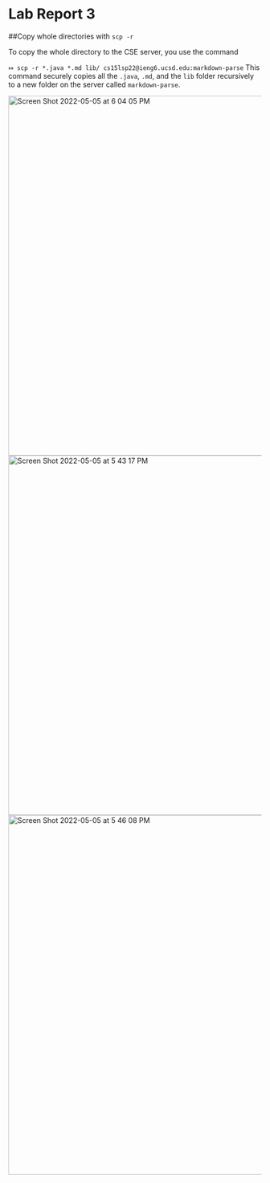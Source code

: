 # Lab Report 3


##Copy whole directories with ```scp -r```

 To copy the whole directory to the CSE server, you use the command

```⤇ scp -r *.java *.md lib/ cs15lsp22@ieng6.ucsd.edu:markdown-parse```
This command securely copies all the ```.java```, ```.md```, and the ```lib``` folder recursively to a new folder on the server called ```markdown-parse```.


<img width="716" alt="Screen Shot 2022-05-05 at 6 04 05 PM" src="https://user-images.githubusercontent.com/103089880/167050322-769c1165-4333-4a64-bce2-3d2e8e026f69.png">

<img width="716" alt="Screen Shot 2022-05-05 at 5 43 17 PM" src="https://user-images.githubusercontent.com/103089880/167050333-9871e436-db96-44d0-84c4-b75ba97c47cf.png">

<img width="716" alt="Screen Shot 2022-05-05 at 5 46 08 PM" src="https://user-images.githubusercontent.com/103089880/167050342-4c602db5-41ea-48c8-b02d-81d391bd3be4.png">








